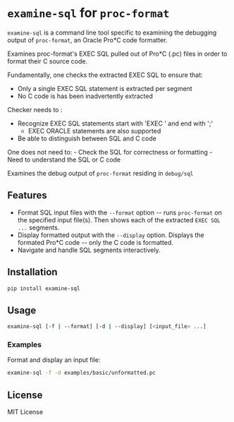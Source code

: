 # `examine-sql` for `proc-format`

`examine-sql` is a command line tool specific to examining the debugging
output of `proc-format`, an Oracle Pro*C code formatter.

Examines proc-format's EXEC SQL pulled out of Pro*C (.pc) files in order
to format their C source code.

Fundamentally, one checks the extracted EXEC SQL to ensure that:
   - Only a single EXEC SQL statement is extracted per segment
   - No C code is has been inadvertently extracted

Checker needs to :
   - Recognize EXEC SQL statements start with 'EXEC ' and end with ';'
     - EXEC ORACLE statements are also supported
   - Be able to distinguish between SQL and C code

One does not need to:
    - Check the SQL for correctness or formatting
    - Need to understand the SQL or C code

Examines the debug output of `proc-format` residing in `debug/sql`

## Features

- Format SQL input files with the `--format` option -- runs `proc-format` on the specified input file(s).  Then shows each of the extracted `EXEC SQL ...` segments.
- Display formatted output with the `--display` option.  Displays the formated Pro*C code -- only the C code is formatted.
- Navigate and handle SQL segments interactively.

## Installation

```bash
pip install examine-sql
```

## Usage

```bash
examine-sql [-f | --format] [-d | --display] [<input_file> ...]
```

### Examples

Format and display an input file:
```bash
examine-sql -f -d examples/basic/unformatted.pc
```

## License

MIT License
